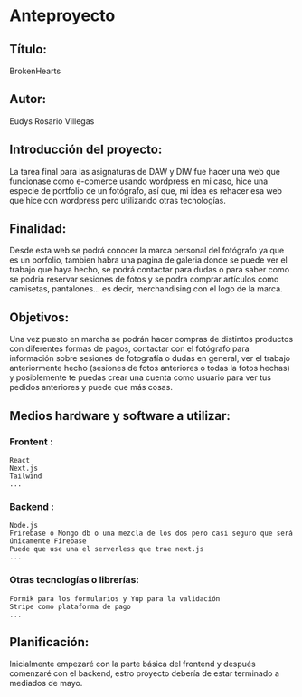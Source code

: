 # Anteproyecto

## Título:
BrokenHearts

## Autor:
Eudys Rosario Villegas

## Introducción del proyecto:
La tarea final para las asignaturas de DAW y DIW fue hacer una web que funcionase como e-comerce usando wordpress en mi caso, hice una especie de portfolio de un fotógrafo, así que, mi idea es rehacer esa web que hice con wordpress pero utilizando otras tecnologías.

## Finalidad:
Desde esta web se podrá conocer la marca personal del fotógrafo ya que es un porfolio, tambien habra una pagina de galeria donde se puede ver el trabajo que haya hecho, se podrá contactar para dudas o para saber como se podria reservar sesiones de fotos y se podra comprar artículos como camisetas, pantalones... es decir, merchandising con el logo de la marca.

## Objetivos:
Una vez puesto en marcha se podrán hacer compras de distintos productos con diferentes formas de pagos, contactar con el fotógrafo para información sobre sesiones de fotografía o dudas en general, ver el trabajo anteriormente hecho (sesiones de fotos anteriores o todas la fotos hechas) y posiblemente te puedas crear una cuenta como usuario para ver tus pedidos anteriores y puede que más cosas.

## Medios hardware y software a utilizar:

### Frontent :
	React
	Next.js
	Tailwind
	...
### Backend : 
	Node.js
	Frirebase o Mongo db o una mezcla de los dos pero casi seguro que será únicamente Firebase
	Puede que use una el serverless que trae next.js
	...
### Otras tecnologías o librerías:
	Formik para los formularios y Yup para la validación
	Stripe como plataforma de pago
	...

## Planificación:
Inicialmente empezaré con la parte básica del frontend y después comenzaré con el backend, estro proyecto debería de estar terminado a mediados de mayo.
